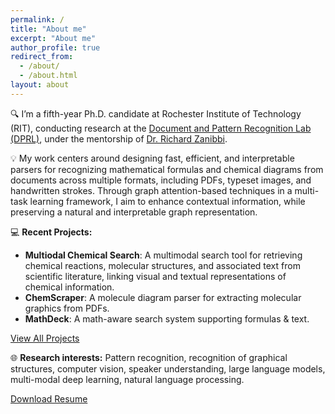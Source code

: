 ```yaml
---
permalink: /
title: "About me"
excerpt: "About me"
author_profile: true
redirect_from: 
  - /about/
  - /about.html
layout: about
---
```


🔍 I’m a fifth-year Ph.D. candidate at Rochester Institute of Technology (RIT),
 conducting research at the
[Document and Pattern Recognition Lab (DPRL)](https://www.cs.rit.edu/~dprl/index.html),
under the mentorship of [Dr. Richard Zanibbi](https://www.cs.rit.edu/~rlaz/).

💡 My work centers around designing fast, efficient, and interpretable parsers
for recognizing mathematical formulas and chemical diagrams from documents across 
multiple formats, including PDFs, typeset images, and handwritten strokes.
Through graph attention-based techniques in a multi-task learning framework, I
aim to enhance contextual information, while preserving a natural and
interpretable graph representation.

💻 **Recent Projects:**
- **Multiodal Chemical Search**: A multimodal search tool for retrieving chemical reactions, molecular structures, and associated text from scientific literature, linking visual and textual representations of chemical information.
- **ChemScraper**: A molecule diagram parser for extracting molecular graphics from PDFs.
- **MathDeck**: A math-aware search system supporting formulas & text.
 
<div class="projects-container">
  <a href="/projects/" class="btn btn-projects">View All Projects</a>
</div>


<!--🎙️ **Industry Experience:**-->
<!--- **Amazon (Alexa AI, Speaker Understanding)** – Worked on improving speech recognition and speaker ID.-->
<!---->

🌐 **Research interests:** Pattern recognition, recognition of graphical structures,
computer vision, speaker understanding, large language models, multi-modal deep
learning, natural language processing.

<div class="resume-container">
  <a href="/files/Resume_AyushKumarShah_current.pdf" class="btn btn-resume" target="_blank">Download Resume</a>
</div>
